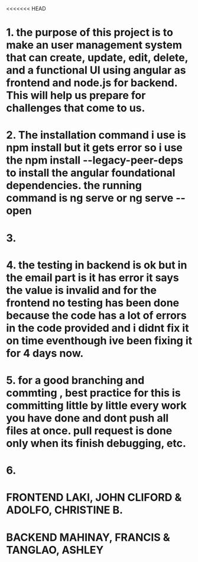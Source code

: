 <<<<<<< HEAD
# 1. the purpose of this project is to make an user management system that can create, update, edit, delete, and a functional UI using angular as frontend and node.js for backend. This will help us prepare for challenges that come to us.

# 2. The installation command i use is npm install but it gets error so i use the npm install --legacy-peer-deps to install the angular foundational dependencies. the running command is ng serve or ng serve --open

# 3. 





# 4.  the testing in backend is ok but in the email part is it has error it says the value is invalid and for the frontend no testing has been done because the code has a lot of errors in the code provided and i didnt fix it on time eventhough ive been fixing it for 4 days now.

# 5. for a good branching and commting , best practice for this is committing little by little every work you have done and dont push all files at once.  pull request is done only when its finish debugging, etc.

# 6. 



# FRONTEND LAKI, JOHN CLIFORD & ADOLFO, CHRISTINE B.
# BACKEND MAHINAY, FRANCIS & TANGLAO, ASHLEY
